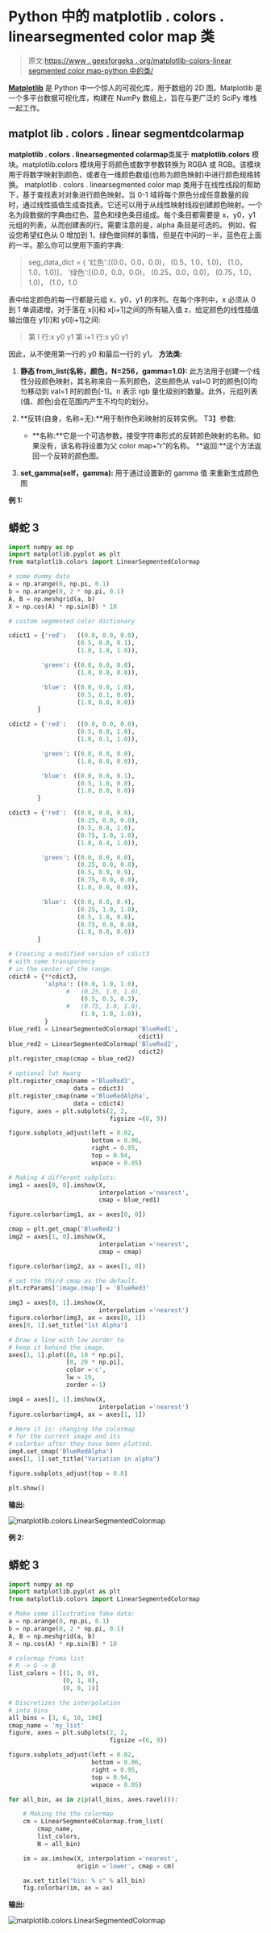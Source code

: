 # Python 中的 matplotlib . colors . linearsegmented color map 类

> 原文:[https://www . geesforgeks . org/matplotlib-colors-linear segmented color map-python 中的类/](https://www.geeksforgeeks.org/matplotlib-colors-linearsegmentedcolormap-class-in-python/)

[**Matplotlib**](http://geeksforgeeks.org/python-matplotlib-an-overview/) 是 Python 中一个惊人的可视化库，用于数组的 2D 图。Matplotlib 是一个多平台数据可视化库，构建在 NumPy 数组上，旨在与更广泛的 SciPy 堆栈一起工作。

## matplot lib . colors . linear segmentdcolarmap

**matplotlib . colors . linearsegmented colarmap**类属于 **matplotlib.colors** 模块。matplotlib.colors 模块用于将颜色或数字参数转换为 RGBA 或 RGB。该模块用于将数字映射到颜色，或者在一维颜色数组(也称为颜色映射)中进行颜色规格转换。
matplotlib . colors . linearsegmented color map 类用于在线性线段的帮助下，基于查找表对对象进行颜色映射。当 0-1 域将每个原色分成任意数量的段时，通过线性插值生成查找表。它还可以用于从线性映射线段创建颜色映射。一个名为段数据的字典由红色、蓝色和绿色条目组成。每个条目都需要是 x，y0，y1 元组的列表，从而创建表的行。需要注意的是，alpha 条目是可选的。
例如，假设您希望红色从 0 增加到 1，绿色做同样的事情，但是在中间的一半，蓝色在上面的一半。那么你可以使用下面的字典:

> seg_data_dict =
> { '红色':[(0.0，0.0，0.0)，
> (0.5，1.0，1.0)，
> (1.0，1.0，1.0)]，
> '绿色':[(0.0，0.0，0.0)，
> (0.25，0.0，0.0)，
> (0.75，1.0，1.0)，
> (1.0，1.0

表中给定颜色的每一行都是元组 x，y0，y1 的序列。在每个序列中，x 必须从 0 到 1 单调递增。对于落在 x[i]和 x[i+1]之间的所有输入值 z，给定颜色的线性插值输出值在 y1[i]和 y0[i+1]之间:

> 第 I 行:x y0 y1
> 第 i+1 行:x y0 y1

因此，从不使用第一行的 y0 和最后一行的 y1。
**方法类:**

1.  **静态 from_list(名称，颜色，N=256，gamma=1.0):** 此方法用于创建一个线性分段颜色映射，其名称来自一系列颜色，这些颜色从 val=0 时的颜色[0]均匀移动到 val=1 时的颜色[-1]。n 表示 rgb 量化级别的数量。此外，元组列表(值、颜色)会在范围内产生不均匀的划分。

2.  **反转(自身，名称=无):**用于制作色彩映射的反转实例。
    T3】参数:
    *   **名称:**它是一个可选参数，接受字符串形式的反转颜色映射的名称。如果没有，该名称将设置为父 color map+“r”的名称。
        **返回:**这个方法返回一个反转的颜色图。

3.  **set_gamma(self，gamma):** 用于通过设置新的 gamma 值
    来重新生成颜色图

**例 1:**

## 蟒蛇 3

```py
import numpy as np
import matplotlib.pyplot as plt
from matplotlib.colors import LinearSegmentedColormap

# some dummy data
a = np.arange(0, np.pi, 0.1)
b = np.arange(0, 2 * np.pi, 0.1)
A, B = np.meshgrid(a, b)
X = np.cos(A) * np.sin(B) * 10

# custom segmented color dictionary

cdict1 = {'red':   ((0.0, 0.0, 0.0),
                   (0.5, 0.0, 0.1),
                   (1.0, 1.0, 1.0)),

         'green': ((0.0, 0.0, 0.0),
                   (1.0, 0.0, 0.0)),

         'blue':  ((0.0, 0.0, 1.0),
                   (0.5, 0.1, 0.0),
                   (1.0, 0.0, 0.0))
        }

cdict2 = {'red':   ((0.0, 0.0, 0.0),
                   (0.5, 0.0, 1.0),
                   (1.0, 0.1, 1.0)),

         'green': ((0.0, 0.0, 0.0),
                   (1.0, 0.0, 0.0)),

         'blue':  ((0.0, 0.0, 0.1),
                   (0.5, 1.0, 0.0),
                   (1.0, 0.0, 0.0))
        }

cdict3 = {'red':  ((0.0, 0.0, 0.0),
                   (0.25, 0.0, 0.0),
                   (0.5, 0.8, 1.0),
                   (0.75, 1.0, 1.0),
                   (1.0, 0.4, 1.0)),

         'green': ((0.0, 0.0, 0.0),
                   (0.25, 0.0, 0.0),
                   (0.5, 0.9, 0.9),
                   (0.75, 0.0, 0.0),
                   (1.0, 0.0, 0.0)),

         'blue':  ((0.0, 0.0, 0.4),
                   (0.25, 1.0, 1.0),
                   (0.5, 1.0, 0.8),
                   (0.75, 0.0, 0.0),
                   (1.0, 0.0, 0.0))
        }

# Creating a modified version of cdict3
# with some transparency
# in the center of the range.
cdict4 = {**cdict3,
          'alpha': ((0.0, 1.0, 1.0),
                #   (0.25, 1.0, 1.0),
                    (0.5, 0.3, 0.3),
                #   (0.75, 1.0, 1.0),
                    (1.0, 1.0, 1.0)),
          }
blue_red1 = LinearSegmentedColormap('BlueRed1',
                                    cdict1)
blue_red2 = LinearSegmentedColormap('BlueRed2',
                                    cdict2)
plt.register_cmap(cmap = blue_red2)

# optional lut kwarg
plt.register_cmap(name ='BlueRed3',
                  data = cdict3)
plt.register_cmap(name ='BlueRedAlpha',
                  data = cdict4)
figure, axes = plt.subplots(2, 2,
                            figsize =(6, 9))

figure.subplots_adjust(left = 0.02,
                       bottom = 0.06,
                       right = 0.95,
                       top = 0.94,
                       wspace = 0.05)

# Making 4 different subplots:
img1 = axes[0, 0].imshow(X,
                         interpolation ='nearest',
                         cmap = blue_red1)

figure.colorbar(img1, ax = axes[0, 0])

cmap = plt.get_cmap('BlueRed2')
img2 = axes[1, 0].imshow(X,
                         interpolation ='nearest',
                         cmap = cmap)

figure.colorbar(img2, ax = axes[1, 0])

# set the third cmap as the default.
plt.rcParams['image.cmap'] = 'BlueRed3'

img3 = axes[0, 1].imshow(X,
                         interpolation ='nearest')
figure.colorbar(img3, ax = axes[0, 1])
axes[0, 1].set_title("1st Alpha")

# Draw a line with low zorder to
# keep it behind the image.
axes[1, 1].plot([0, 10 * np.pi],
                [0, 20 * np.pi],
                color ='c',
                lw = 19,
                zorder =-1)

img4 = axes[1, 1].imshow(X,
                         interpolation ='nearest')
figure.colorbar(img4, ax = axes[1, 1])

# Here it is: changing the colormap
# for the current image and its
# colorbar after they have been plotted.
img4.set_cmap('BlueRedAlpha')
axes[1, 1].set_title("Variation in alpha")

figure.subplots_adjust(top = 0.8)

plt.show()
```

**输出:**

![matplotlib.colors.LinearSegmentedColormap](img/d2bb1dd285d430197cd6a22f76f0df10.png)

**例 2:**

## 蟒蛇 3

```py
import numpy as np
import matplotlib.pyplot as plt
from matplotlib.colors import LinearSegmentedColormap

# Make some illustrative fake data:
a = np.arange(0, np.pi, 0.1)
b = np.arange(0, 2 * np.pi, 0.1)
A, B = np.meshgrid(a, b)
X = np.cos(A) * np.sin(B) * 10

# colormap froma list
# R -> G -> B
list_colors = [(1, 0, 0),
               (0, 1, 0),
               (0, 0, 1)] 

# Discretizes the interpolation
# into bins
all_bins = [3, 6, 10, 100]
cmap_name = 'my_list'
figure, axes = plt.subplots(2, 2,
                            figsize =(6, 9))

figure.subplots_adjust(left = 0.02,
                       bottom = 0.06,
                       right = 0.95,
                       top = 0.94,
                       wspace = 0.05)

for all_bin, ax in zip(all_bins, axes.ravel()):

    # Making the the colormap
    cm = LinearSegmentedColormap.from_list(
        cmap_name,
        list_colors,
        N = all_bin)

    im = ax.imshow(X, interpolation ='nearest',
                   origin ='lower', cmap = cm)

    ax.set_title("bin: % s" % all_bin)
    fig.colorbar(im, ax = ax)
```

**输出:**

![matplotlib.colors.LinearSegmentedColormap](img/e19e3e0115807165ddb59bb0077e6c2e.png)